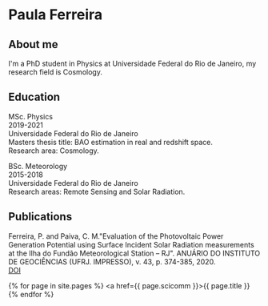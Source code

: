 # Paula Ferreira

## About me
I'm a PhD student in Physics at Universidade Federal do Rio de Janeiro, my research field is Cosmology.

## Education
<p>MSc. Physics<br>
2019-2021<br>
Universidade Federal do Rio de Janeiro<br>
Masters thesis title: BAO estimation in real and redshift space.<br>
Research area: Cosmology.</p>

<p>BSc. Meteorology<br>
  2015-2018<br>
  Universidade Federal do Rio de Janeiro<br>
  Research areas: Remote Sensing and Solar Radiation.</p>

## Publications
<p>Ferreira, P. and Paiva, C. M."Evaluation of the Photovoltaic Power Generation Potential using Surface Incident Solar Radiation measurements at the Ilha do Fundão Meteorological Station – RJ". ANUÁRIO DO INSTITUTO DE GEOCIÊNCIAS (UFRJ. IMPRESSO), v. 43, p. 374-385, 2020. <br>
<a href="https://revistas.ufrj.br/index.php/aigeo/article/view/34836">DOI</a></p>

{% for page in site.pages %}
    <a href={{ page.scicomm }}>{{ page.title }}</a>
{% endfor %}
